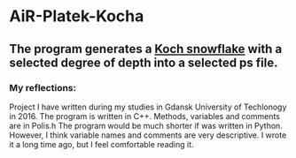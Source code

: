 # AiR-Platek-Kocha

## The program generates a [Koch snowflake](https://en.wikipedia.org/wiki/Koch_snowflake "Wikipedia about Koch snowflake") with a selected degree of depth into a selected ps file.



### My reflections:
Project I have written during my studies in Gdansk University of Techlonogy in 2016.
The program is written in C++.
Methods, variables and comments are in Polis.h
The program would be much shorter if was written in Python.
However, I think variable names and comments are very descriptive.
I wrote it a long time ago, but I feel comfortable reading it.